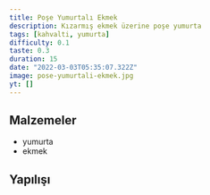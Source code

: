 ```yaml
---
title: Poşe Yumurtalı Ekmek
description: Kızarmış ekmek üzerine poşe yumurta
tags: [kahvalti, yumurta]
difficulty: 0.1
taste: 0.3
duration: 15
date: "2022-03-03T05:35:07.322Z"
image: pose-yumurtali-ekmek.jpg
yt: []
---
```


## Malzemeler

- yumurta
- ekmek

## Yapılışı
